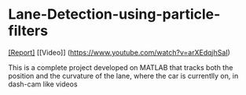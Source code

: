 # Lane-Detection-using-particle-filters
[[Report]](https://drive.google.com/file/d/0B5MuN8e-RsTrR01ZTmp0NWhfNE0/view?usp=sharing)
[[Video]] (https://www.youtube.com/watch?v=arXEdqjhSaI)

This is a complete project developed on MATLAB that tracks both the position and the curvature of the lane, where the car is currentlly on, in dash-cam like videos

